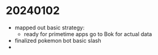 # 20240102

- mapped out basic strategy:
    - ready for primetime apps go to Bok for actual data
- finalized pokemon bot basic slash
- 